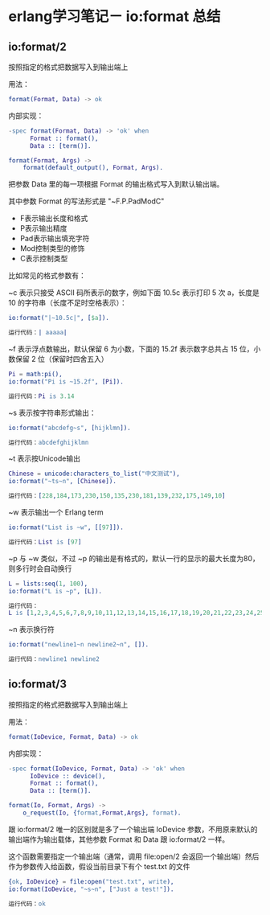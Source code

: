 erlang学习笔记－ io:format 总结
===

io:format/2
---

按照指定的格式把数据写入到输出端上

用法：

``` erlang
format(Format, Data) -> ok
```

内部实现：

``` erlang
-spec format(Format, Data) -> 'ok' when
      Format :: format(),
      Data :: [term()].

format(Format, Args) ->
    format(default_output(), Format, Args).
```

把参数 Data 里的每一项根据 Format 的输出格式写入到默认输出端。

其中参数 Format 的写法形式是 "~F.P.PadModC"

* F表示输出长度和格式
* P表示输出精度
* Pad表示输出填充字符
* Mod控制类型的修饰
* C表示控制类型

比如常见的格式参数有：

~c 表示只接受 ASCII 码所表示的数字，例如下面 10.5c 表示打印 5 次 a，长度是 10 的字符串（长度不足时空格表示）：

``` erlang
io:format("|~10.5c|", [$a]).

运行代码：| aaaaa|
```

~f 表示浮点数输出，默认保留 6 为小数，下面的 15.2f 表示数字总共占 15 位，小数保留 2 位（保留时四舍五入）

``` erlang
Pi = math:pi(),
io:format("Pi is ~15.2f", [Pi]).

运行代码：Pi is 3.14
```

~s 表示按字符串形式输出：

``` erlang
io:format("abcdefg~s", [hijklmn]).

运行代码：abcdefghijklmn
```

~t 表示按Unicode输出

``` erlang
Chinese = unicode:characters_to_list("中文测试"),
io:format("~ts~n", [Chinese]).

运行代码：[228,184,173,230,150,135,230,181,139,232,175,149,10]
```

~w 表示输出一个 Erlang term

``` erlang
io:format("List is ~w", [[97]]).

运行代码：List is [97]
```

~p 与 ~w 类似，不过 ~p 的输出是有格式的，默认一行的显示的最大长度为80，则多行时会自动换行

``` erlang
L = lists:seq(1, 100),
io:format("L is ~p", [L]).

运行代码：
L is [1,2,3,4,5,6,7,8,9,10,11,12,13,14,15,16,17,18,19,20,21,22,23,24,25,26,27, 28,29,30,31,32,33,34,35,36,37,38,39,40,41,42,43,44,45,46,47,48,49,50,51, 52,53,54,55,56,57,58,59,60,61,62,63,64,65,66,67,68,69,70,71,72,73,74,75, 76,77,78,79,80,81,82,83,84,85,86,87,88,89,90,91,92,93,94,95,96,97,98,99, 100]
```

~n 表示换行符

``` erlang
io:format("newline1~n newline2~n", []).

运行代码：newline1 newline2
```

io:format/3
---

按照指定的格式把数据写入到输出端上

用法：

``` erlang
format(IoDevice, Format, Data) -> ok
```

内部实现：

``` erlang
-spec format(IoDevice, Format, Data) -> 'ok' when
      IoDevice :: device(),
      Format :: format(),
      Data :: [term()].

format(Io, Format, Args) ->
    o_request(Io, {format,Format,Args}, format).
```

跟 io:format/2 唯一的区别就是多了一个输出端 IoDevice 参数，不用原来默认的输出端作为输出载体，其他参数 Format 和 Data 跟 io:format/2 一样。

这个函数需要指定一个输出端（通常，调用 file:open/2 会返回一个输出端）然后作为参数传入给函数，假设当前目录下有个 test.txt 的文件

``` erlang
{ok, IoDevice} = file:open("test.txt", write),
io:format(IoDevice, "~s~n", ["Just a test!"]).

运行代码：ok
```